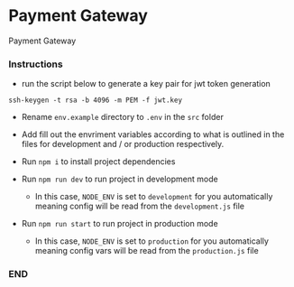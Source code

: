 # Payment Gateway

Payment Gateway

### Instructions

-   run the script below to generate a key pair for jwt token generation

```shell
ssh-keygen -t rsa -b 4096 -m PEM -f jwt.key
```

-   Rename `env.example` directory to `.env`
    in the `src` folder
-   Add fill out the envriment variables according
    to what is outlined in the files for development
    and / or production respectively.
-   Run `npm i` to install project dependencies

-   Run `npm run dev` to run project in development mode
    -   In this case, `NODE_ENV` is set to `development` for
        you automatically meaning config will be read from
        the `development.js` file
-   Run `npm run start` to run project in production mode
    -   In this case, `NODE_ENV` is set to `production` for
        you automatically meaning config vars will be read
        from the `production.js` file

### END
